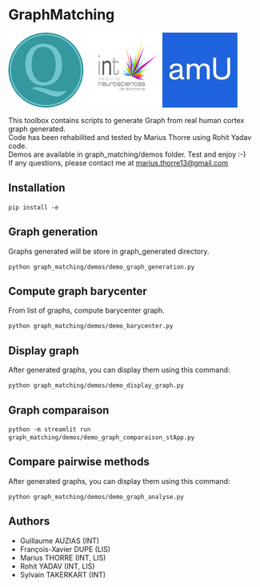 # GraphMatching


<img src="resources/readme_pictures/qarma_logo.png" width="150" height="150">
<img src="resources/readme_pictures/int_logo.png" width="150" height="150">
<img src="resources/readme_pictures/amu_logo.png" width="150" height="150">

This toolbox contains scripts to generate Graph from real human cortex graph generated. <br>
Code has been rehabilited and tested by Marius Thorre using Rohit Yadav code. <br>
Demos are available in graph_matching/demos folder.
Test and enjoy :-) <br>
If any questions, please contact me at marius.thorre13@gmail.com


## Installation
```shell
pip install -e 
```

## Graph generation
Graphs generated will be store in graph_generated directory.
```shell
python graph_matching/demos/demo_graph_generation.py
```

## Compute graph barycenter
From list of graphs, compute barycenter graph.
```shell
python graph_matching/demos/demo_barycenter.py
```

## Display graph
After generated graphs, you can display them using this command:
```shell
python graph_matching/demos/demo_display_graph.py
```

## Graph comparaison
```shell
python -m streamlit run graph_matching/demos/demo_graph_comparaison_stApp.py
```

## Compare pairwise methods
After generated graphs, you can display them using this command:
```shell
python graph_matching/demos/demo_graph_analyse.py
```

## Authors
- Guillaume AUZIAS (INT)
- François-Xavier DUPE (LIS)
- Marius THORRE (INT, LIS)
- Rohit YADAV (INT, LIS)
- Sylvain TAKERKART (INT)
